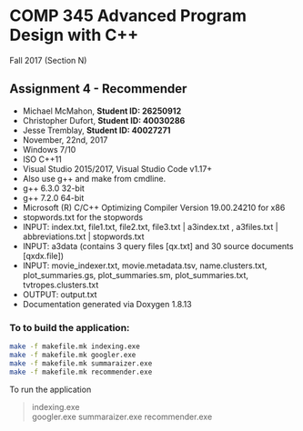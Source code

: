 # COMP 345 Advanced Program Design with C++ 
Fall 2017 (Section N)

## Assignment 4 - Recommender
* Michael McMahon, **Student ID: 26250912**
* Christopher Dufort, **Student ID: 40030286**
* Jesse Tremblay,	**Student ID: 40027271**
* November, 22nd, 2017
* Windows 7/10
* ISO C++11
* Visual Studio 2015/2017, Visual Studio Code v1.17+
* Also use g++ and make from cmdline.
* g++ 6.3.0 32-bit
* g++ 7.2.0 64-bit
* Microsoft (R) C/C++ Optimizing Compiler Version 19.00.24210 for x86
* stopwords.txt for the stopwords
* INPUT: index.txt, file1.txt, file2.txt, file3.txt | a3index.txt , a3files.txt | abbreviations.txt | stopwords.txt
* INPUT: a3data (contains 3 query files [qx.txt] and 30 source documents [qxdx.file])
* INPUT: movie_indexer.txt, movie.metadata.tsv, name.clusters.txt, plot_summaries.gs, plot_summaries.sm, plot_summaries.txt, tvtropes.clusters.txt
* OUTPUT: output.txt
* Documentation generated via Doxygen 1.8.13

### To to build the application:

```bash
make -f makefile.mk indexing.exe
make -f makefile.mk googler.exe
make -f makefile.mk summaraizer.exe
make -f makefile.mk recommender.exe

```
To run the application
>indexing.exe  
>googler.exe
>summaraizer.exe
>recommender.exe 

